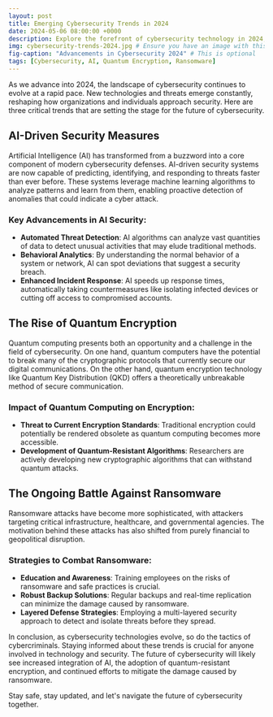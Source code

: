 ```yaml
---
layout: post
title: Emerging Cybersecurity Trends in 2024
date: 2024-05-06 08:00:00 +0000
description: Explore the forefront of cybersecurity technology in 2024, including AI-driven security, the rise of quantum encryption, and the relentless battle against ransomware. Learn how these technologies are shaping the future of cybersecurity.
img: cybersecurity-trends-2024.jpg # Ensure you have an image with this name in your 'assets/img' directory
fig-caption: "Advancements in Cybersecurity 2024" # This is optional
tags: [Cybersecurity, AI, Quantum Encryption, Ransomware]
---
```

As we advance into 2024, the landscape of cybersecurity continues to evolve at a rapid pace. New technologies and threats emerge constantly, reshaping how organizations and individuals approach security. Here are three critical trends that are setting the stage for the future of cybersecurity.

## AI-Driven Security Measures

Artificial Intelligence (AI) has transformed from a buzzword into a core component of modern cybersecurity defenses. AI-driven security systems are now capable of predicting, identifying, and responding to threats faster than ever before. These systems leverage machine learning algorithms to analyze patterns and learn from them, enabling proactive detection of anomalies that could indicate a cyber attack.

### Key Advancements in AI Security:
- **Automated Threat Detection**: AI algorithms can analyze vast quantities of data to detect unusual activities that may elude traditional methods.
- **Behavioral Analytics**: By understanding the normal behavior of a system or network, AI can spot deviations that suggest a security breach.
- **Enhanced Incident Response**: AI speeds up response times, automatically taking countermeasures like isolating infected devices or cutting off access to compromised accounts.

## The Rise of Quantum Encryption

Quantum computing presents both an opportunity and a challenge in the field of cybersecurity. On one hand, quantum computers have the potential to break many of the cryptographic protocols that currently secure our digital communications. On the other hand, quantum encryption technology like Quantum Key Distribution (QKD) offers a theoretically unbreakable method of secure communication.

### Impact of Quantum Computing on Encryption:
- **Threat to Current Encryption Standards**: Traditional encryption could potentially be rendered obsolete as quantum computing becomes more accessible.
- **Development of Quantum-Resistant Algorithms**: Researchers are actively developing new cryptographic algorithms that can withstand quantum attacks.

## The Ongoing Battle Against Ransomware

Ransomware attacks have become more sophisticated, with attackers targeting critical infrastructure, healthcare, and governmental agencies. The motivation behind these attacks has also shifted from purely financial to geopolitical disruption.

### Strategies to Combat Ransomware:
- **Education and Awareness**: Training employees on the risks of ransomware and safe practices is crucial.
- **Robust Backup Solutions**: Regular backups and real-time replication can minimize the damage caused by ransomware.
- **Layered Defense Strategies**: Employing a multi-layered security approach to detect and isolate threats before they spread.

<!-- ![Cybersecurity Trends 2024]({{site.baseurl}}/assets/img/cybersecurity-trends-2024.jpg) -->

In conclusion, as cybersecurity technologies evolve, so do the tactics of cybercriminals. Staying informed about these trends is crucial for anyone involved in technology and security. The future of cybersecurity will likely see increased integration of AI, the adoption of quantum-resistant encryption, and continued efforts to mitigate the damage caused by ransomware.

Stay safe, stay updated, and let's navigate the future of cybersecurity together.
